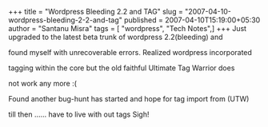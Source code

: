 +++
title = "Wordpress Bleeding 2.2 and TAG"
slug = "2007-04-10-wordpress-bleeding-2-2-and-tag"
published = 2007-04-10T15:19:00+05:30
author = "Santanu Misra"
tags = [ "wordpress", "Tech Notes",]
+++
Just upgraded to the latest beta trunk of wordpress 2.2(bleeding) and
found myself with unrecoverable errors. Realized wordpress incorporated
tagging within the core but the old faithful Ultimate Tag Warrior does
not work any more :(  
Found another bug-hunt has started and hope for tag import from (UTW)
till then …… have to live with out tags Sigh!
